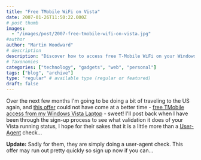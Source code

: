 ```yaml
---
title: "Free TMobile WiFi on Vista"
date: 2007-01-26T11:50:22.000Z
# post thumb
images:
  - "/images/post/2007-free-tmobile-wifi-on-vista.jpg"
#author
author: "Martin Woodward"
# description
description: "Discover how to access free T-Mobile WiFi on your Windows Vista laptop while travelling—sign up quickly before the offer ends!"
# Taxonomies
categories: ["technology", "gadgets", "web", "personal"]
tags: ["blog", "archive"]
type: "regular" # available type (regular or featured)
draft: false
---
```


Over the next few months I'm going to be doing a bit of traveling to the US again, and [this offer](http://windowsvistablog.com/blogs/windowsvista/archive/2007/01/24/exclusive-to-windows-vista-users-complimentary-t-mobile-hotspot-access.aspx) could not have come at a better time - [free TMobile access from my Windows Vista Laptop](http://www.skysurprise.com/) - sweet! I'll post back when I have been through the sign-up process to see what validation it does of your Vista running status, I hope for their sakes that it is a little more than a [User-Agent](https://addons.mozilla.org/firefox/59/) check...

**Update:** Sadly for them, they are simply doing a user-agent check. This offer may run out pretty quickly so sign up now if you can...
